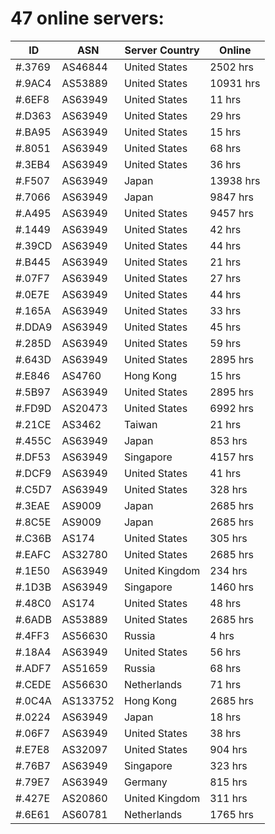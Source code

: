 # 47 online servers:

| ID | ASN | Server Country | Online |
| ------ | ------ | ------ | ------ |
| #.3769 | AS46844 | United States | 2502 hrs |
| #.9AC4 | AS53889 | United States | 10931 hrs |
| #.6EF8 | AS63949 | United States | 11 hrs |
| #.D363 | AS63949 | United States | 29 hrs |
| #.BA95 | AS63949 | United States | 15 hrs |
| #.8051 | AS63949 | United States | 68 hrs |
| #.3EB4 | AS63949 | United States | 36 hrs |
| #.F507 | AS63949 | Japan | 13938 hrs |
| #.7066 | AS63949 | Japan | 9847 hrs |
| #.A495 | AS63949 | United States | 9457 hrs |
| #.1449 | AS63949 | United States | 42 hrs |
| #.39CD | AS63949 | United States | 44 hrs |
| #.B445 | AS63949 | United States | 21 hrs |
| #.07F7 | AS63949 | United States | 27 hrs |
| #.0E7E | AS63949 | United States | 44 hrs |
| #.165A | AS63949 | United States | 33 hrs |
| #.DDA9 | AS63949 | United States | 45 hrs |
| #.285D | AS63949 | United States | 59 hrs |
| #.643D | AS63949 | United States | 2895 hrs |
| #.E846 | AS4760 | Hong Kong | 15 hrs |
| #.5B97 | AS63949 | United States | 2895 hrs |
| #.FD9D | AS20473 | United States | 6992 hrs |
| #.21CE | AS3462 | Taiwan | 21 hrs |
| #.455C | AS63949 | Japan | 853 hrs |
| #.DF53 | AS63949 | Singapore | 4157 hrs |
| #.DCF9 | AS63949 | United States | 41 hrs |
| #.C5D7 | AS63949 | United States | 328 hrs |
| #.3EAE | AS9009 | Japan | 2685 hrs |
| #.8C5E | AS9009 | Japan | 2685 hrs |
| #.C36B | AS174 | United States | 305 hrs |
| #.EAFC | AS32780 | United States | 2685 hrs |
| #.1E50 | AS63949 | United Kingdom | 234 hrs |
| #.1D3B | AS63949 | Singapore | 1460 hrs |
| #.48C0 | AS174 | United States | 48 hrs |
| #.6ADB | AS53889 | United States | 2685 hrs |
| #.4FF3 | AS56630 | Russia | 4 hrs |
| #.18A4 | AS63949 | United States | 56 hrs |
| #.ADF7 | AS51659 | Russia | 68 hrs |
| #.CEDE | AS56630 | Netherlands | 71 hrs |
| #.0C4A | AS133752 | Hong Kong | 2685 hrs |
| #.0224 | AS63949 | Japan | 18 hrs |
| #.06F7 | AS63949 | United States | 38 hrs |
| #.E7E8 | AS32097 | United States | 904 hrs |
| #.76B7 | AS63949 | Singapore | 323 hrs |
| #.79E7 | AS63949 | Germany | 815 hrs |
| #.427E | AS20860 | United Kingdom | 311 hrs |
| #.6E61 | AS60781 | Netherlands | 1765 hrs |

